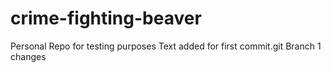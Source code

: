 # crime-fighting-beaver
Personal Repo for testing purposes
Text added for first commit.git 
Branch 1 changes